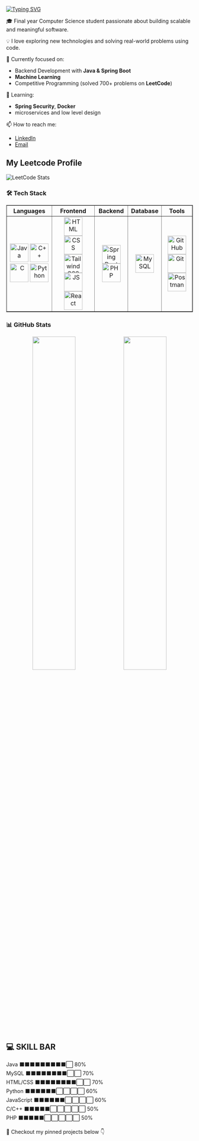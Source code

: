 [![Typing SVG](https://readme-typing-svg.herokuapp.com?font=Fira+Code&size=26&pause=1000&color=c9eb34&center=true&vCenter=true&width=800&lines=Hi%2C+I'm+Siddharth+Shukla;Backend+Developer+%26+Machine+Learning+Enthusiast;Building+projects+in+Spring+Boot+%26+ML)](https://git.io/typing-svg)

🎓 Final year Computer Science student passionate about building scalable and meaningful software.

💡 I love exploring new technologies and solving real-world problems using code.

🔧 Currently focused on:
- Backend Development with **Java & Spring Boot**
- **Machine Learning**
- Competitive Programming (solved 700+ problems on **LeetCode**)

🌱 Learning:
- **Spring Security**, **Docker**
- microservices and low level design

📫 How to reach me:
- [LinkedIn](https://linkedin.com/in/siddharth-shukla-61ab0124b)
- [Email](mailto:shuklasiddharth418@gmail.com)


## My Leetcode Profile
![LeetCode Stats](https://leetcard.jacoblin.cool/SiddharthShukla34?theme=nord&font=Amaranth&ext=heatmap)

### 🛠️ Tech Stack
<table border="1" cellspacing="10" cellpadding="10">
  <tr>
    <th>Languages</th>
    <th>Frontend</th>
    <th>Backend</th>
    <th>Database</th>
    <th>Tools</th>
  </tr>
  <tr>
    <td align="center">
      <img src="https://cdn.jsdelivr.net/gh/devicons/devicon/icons/java/java-original.svg" width="50" height="50" alt="Java"/>
      <img src="https://cdn.jsdelivr.net/gh/devicons/devicon/icons/cplusplus/cplusplus-original.svg" width="50" height="50" alt="C++"/>
      <img src="https://cdn.jsdelivr.net/gh/devicons/devicon/icons/c/c-original.svg" width="50" height="50" alt="C"/>
      <img src="https://cdn.jsdelivr.net/gh/devicons/devicon/icons/python/python-original.svg" width="50" height="50" alt="Python"/>
    </td>
    <td align="center">
      <img src="https://cdn.jsdelivr.net/gh/devicons/devicon/icons/html5/html5-original.svg" width="50" height="50" alt="HTML"/>
      <img src="https://cdn.jsdelivr.net/gh/devicons/devicon/icons/css3/css3-original.svg" width="50" height="50" alt="CSS"/>
      <img src="https://cdn.jsdelivr.net/gh/devicons/devicon/icons/tailwindcss/tailwindcss-original.svg" alt="Tailwind CSS" width="50" height="50"/>
      <img src="https://cdn.jsdelivr.net/gh/devicons/devicon/icons/javascript/javascript-original.svg" width="50" height="50" alt="JS"/>
      <img src="https://cdn.jsdelivr.net/gh/devicons/devicon/icons/react/react-original.svg" width="50" height="50" alt="React"/>
    </td>
    <td align="center">
      <img src="https://cdn.jsdelivr.net/gh/devicons/devicon/icons/spring/spring-original.svg" width="50" height="50" alt="Spring Boot"/>
      <img src="https://cdn.jsdelivr.net/gh/devicons/devicon/icons/php/php-original.svg" width="50" height="50" alt="PHP"/>
    </td>
    <td align="center">
      <img src="https://cdn.jsdelivr.net/gh/devicons/devicon/icons/mysql/mysql-original.svg" width="50" height="50" alt="MySQL"/>
    </td>
    <td align="center">
      <img src="https://cdn.jsdelivr.net/gh/devicons/devicon/icons/github/github-original.svg" width="50" height="50" alt="GitHub"/>
      <img src="https://cdn.jsdelivr.net/gh/devicons/devicon/icons/git/git-original.svg" width="50" height="50" alt="Git"/>
      <img src="https://cdn.jsdelivr.net/gh/devicons/devicon/icons/postman/postman-original.svg" width="50" height="50" alt="Postman"/>
    </td>
  </tr>
</table>

### 📊 GitHub Stats
<p align="center">
  <img src="https://github-readme-stats.vercel.app/api?username=Siddharth3271&show_icons=true&theme=gruvbox" width="48%" />
  <img src="https://github-readme-stats.vercel.app/api/top-langs/?username=Siddharth3271&layout=compact&theme=gruvbox" width="48%" />
</p>


## 💻 SKILL BAR

Java       ⬛⬛⬛⬛⬛⬛⬛⬛⬛⬜  80%  
MySQL      ⬛⬛⬛⬛⬛⬛⬛⬛⬜⬜  70%  
HTML/CSS   ⬛⬛⬛⬛⬛⬛⬛⬛⬜⬜  70%  
Python     ⬛⬛⬛⬛⬛⬛⬜⬜⬜⬜  60%  
JavaScript ⬛⬛⬛⬛⬛⬛⬜⬜⬜⬜  60%  
C/C++      ⬛⬛⬛⬛⬛⬜⬜⬜⬜⬜  50%  
PHP        ⬛⬛⬛⬛⬛⬜⬜⬜⬜⬜  50%  



📌 Checkout my pinned projects below 👇
